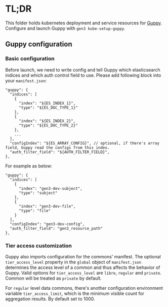 # TL;DR

This folder holds kubernetes deployment and service resources for [Guppy](https://github.com/uc-cdis/guppy).
Configure and launch Guppy with `gen3 kube-setup-guppy`.

## Guppy configuration
### Basic configuration

Before launch, we need to write config and tell Guppy which elasticsearch indices and which auth control field to use. 
Please add following block into your `manifest.json`: 

```
"guppy": {
  "indices": [
    {
      "index": "${ES_INDEX_1}",
      "type": "${ES_DOC_TYPE_1}"
    },
    {
      "index": "${ES_INDEX_2}",
      "type": "${ES_DOC_TYPE_2}"
    },
    ...
  ],
  "configIndex": "${ES_ARRAY_CONFIG}", // optional, if there's array field, Guppy read the configs from this index.
  "auth_filter_field": "${AUTH_FILTER_FIELD}",
},
```


For example as below: 
```
"guppy": {
  "indices": [
    {
      "index": "gen3-dev-subject",
      "type": "subject"
    },
    {
      "index": "gen3-dev-file",
      "type": "file"
    }
  ],
  "configIndex": "gen3-dev-config",
  "auth_filter_field": "gen3_resource_path"
},
```

### Tier access customization
Guppy also imports configuration for the commons' manifest. The optional `tier_access_level` property in the `global` object of `manifest.json` determines the access level of a common and thus affects the behavior of Guppy. Valid options for `tier_access_level` are `libre`, `regular` and `private`. Common will be treated as `private` by default.

For `regular` level data commons, there's another configuration environment variable `tier_access_limit`, which is the minimum visible count for aggregation results. By default set to 1000. 
